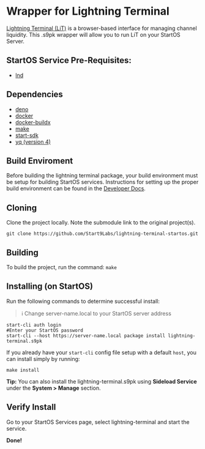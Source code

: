 # Wrapper for Lightning Terminal

[Lightning Terminal (LiT)](https://github.com/lightninglabs/lightning-terminal) is a browser-based interface for managing channel liquidity. This .s9pk wrapper will allow you to run LiT on your StartOS Server.

## StartOS Service Pre-Requisites:

- [lnd](https://github.com/Start9Labs/lnd-startos)

## Dependencies

- [deno](https://deno.land/)
- [docker](https://docs.docker.com/get-docker)
- [docker-buildx](https://docs.docker.com/buildx/working-with-buildx/)
- [make](https://www.gnu.org/software/make/)
- [start-sdk](https://github.com/Start9Labs/start-os/blob/v0.3.5.1/core/install-sdk.sh)
- [yq (version 4)](https://mikefarah.gitbook.io/yq)

## Build Enviroment

Before building the lightning terminal package, your build environment must be setup for building StartOS services. Instructions for setting up the proper build environment can be found in the [Developer Docs](https://docs.start9.com/latest/developer-docs/packaging).


## Cloning

Clone the project locally. Note the submodule link to the original project(s).

`git clone https://github.com/Start9Labs/lightning-terminal-startos.git`

## Building

To build the project, run the command: `make`

## Installing (on StartOS)

Run the following commands to determine successful install:
> :information_source: Change server-name.local to your StartOS server address

```
start-cli auth login
#Enter your StartOS password
start-cli --host https://server-name.local package install lightning-terminal.s9pk
```

If you already have your `start-cli` config file setup with a default `host`, you can install simply by running:

```
make install
```

**Tip:** You can also install the lightning-terminal.s9pk using **Sideload Service** under the **System > Manage** section.

## Verify Install

Go to your StartOS Services page, select lightning-terminal and start the service.

**Done!** 
